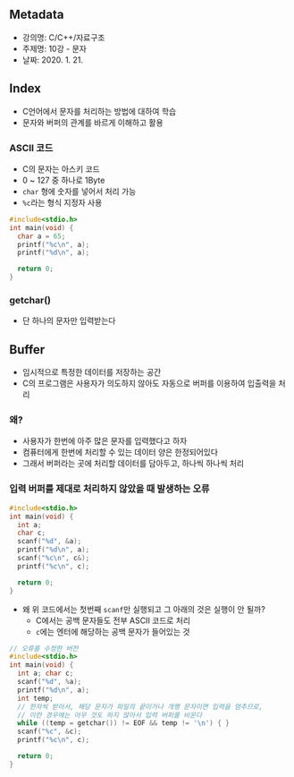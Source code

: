 ## Metadata
- 강의명: C/C++/자료구조
- 주제명: 10강 - 문자
- 날짜: 2020. 1. 21.

## Index
- C언어에서 문자를 처리하는 방법에 대하여 학습
- 문자와 버퍼의 관계를 바르게 이해하고 활용

### ASCII 코드
- C의 문자는 아스키 코드
- 0 ~ 127 중 하나로 1Byte
- `char` 형에 숫자를 넣어서 처리 가능
- `%c`라는 형식 지정자 사용

```cpp
#include<stdio.h>
int main(void) {
  char a = 65;
  printf("%c\n", a);
  printf("%d\n", a);

  return 0;
}
```

### getchar()
- 단 하나의 문자만 입력받는다

## Buffer
- 임시적으로 특정한 데이터를 저장하는 공간
- C의 프로그램은 사용자가 의도하지 않아도 자동으로 버퍼를 이용하여 입출력을 처리

### 왜?
- 사용자가 한번에 아주 많은 문자를 입력했다고 하자
- 컴퓨터에게 한번에 처리할 수 있는 데이터 양은 한정되어있다
- 그래서 버퍼라는 곳에 처리할 데이터를 담아두고, 하나씩 하나씩 처리

### 입력 버퍼를 제대로 처리하지 않았을 때 발생하는 오류
```cpp
#include<stdio.h>
int main(void) {
  int a;
  char c;
  scanf("%d", &a);
  printf("%d\n", a);
  scanf("%c\n", c&);
  printf("%c\n", c);

  return 0;
}
```

- 왜 위 코드에서는 첫번째 `scanf`만 실행되고 그 아래의 것은 실행이 안 될까?
  - C에서는 공백 문자들도 전부 ASCII 코드로 처리
  - `c`에는 엔터에 해당하는 공백 문자가 들어있는 것

```cpp
// 오류를 수정한 버전
#include<stdio.h>
int main(void) {
  int a; char c;
  scanf("%d", %a);
  printf("%d\n", a);
  int temp;
  // 한자씩 받아서, 해당 문자가 파일의 끝이거나 개행 문자이면 입력을 멈추므로,
  // 이런 경우에는 아무 것도 하지 않아서 입력 버퍼를 비운다
  while ((temp = getchar()) != EOF && temp != '\n') { }
  scanf("%c", &c);
  printf("%c\n", c);

  return 0;
}
```
